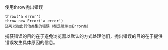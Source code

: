 使用throw抛出错误

```
throw('a error')
throw new Error('a error')
还可以抛出其他类型的错误（都是继承自Error类）
```

捕获错误的目的在于避免浏览器以默认的方式处理他们，抛出错误的目的在于提供错误发生具体原因的信息。



